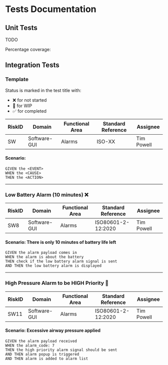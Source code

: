 # Tests Documentation

## Unit Tests

TODO

Percentage coverage:

## Integration Tests

### Template

Status is marked in the test title with:
* :x: for not started
* :large_orange_diamond: for WIP
* :white_check_mark: for completed

RiskID | Domain | Functional Area | Standard Reference | Assignee
------ | ------ | --------------- | ------------------ | --------
SW | Software-GUI | Alarms | ISO-XX | Tim Powell

#### Scenario: <EXAMPLE>

    GIVEN the <EVENT>
    WHEN the <CAUSE>
    THEN the <ACTION>

---

### Low Battery Alarm (10 minutes) :x:

RiskID | Domain | Functional Area | Standard Reference | Assignee
------ | ------ | --------------- | ------------------ | --------
SW8 | Software-GUI | Alarms | ISO80601-2-12:2020 | Tim Powell

#### Scenario: There is only 10 minutes of battery life left

    GIVEN the alarm payload comes in
    WHEN the alarm is about the battery
    THEN check if the low battery alarm signal is sent
    AND THEN the low battery alarm is displayed

---

### High Pressure Alarm to be HIGH Priority :large_orange_diamond:

RiskID | Domain | Functional Area | Standard Reference | Assignee
------ | ------ | --------------- | ------------------ | --------
SW11 | Software-GUI | Alarms | ISO80601-2-12:2020 | Tim Powell

#### Scenario: Excessive airway pressure applied

    GIVEN the alarm payload received
    WHEN the alarm_code: 7
    THEN the high priority alarm signal should be sent
    AND THEN alarm popup is triggered
    AND THEN alarm is added to alarm list
